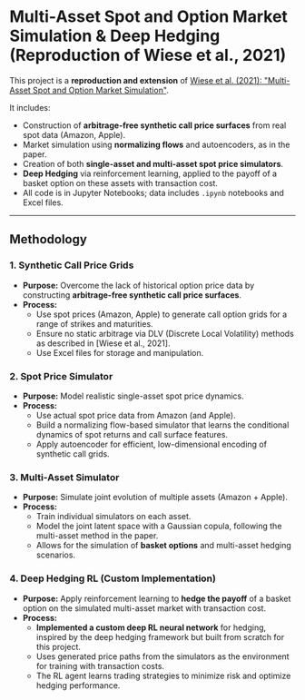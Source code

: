 # Multi-Asset Spot and Option Market Simulation & Deep Hedging (Reproduction of Wiese et al., 2021)

This project is a **reproduction and extension** of [Wiese et al. (2021): "Multi-Asset Spot and Option Market Simulation"](https://arxiv.org/abs/2112.06823).

It includes:

- Construction of **arbitrage-free synthetic call price surfaces** from real spot data (Amazon, Apple).
- Market simulation using **normalizing flows** and autoencoders, as in the paper.
- Creation of both **single-asset and multi-asset spot price simulators**.
- **Deep Hedging** via reinforcement learning, applied to the payoff of a basket option on these assets with transaction cost.
- All code is in Jupyter Notebooks; data includes `.ipynb` notebooks and Excel files.

---

## Methodology

### 1. Synthetic Call Price Grids

- **Purpose:** Overcome the lack of historical option price data by constructing **arbitrage-free synthetic call price surfaces**.
- **Process:**  
  - Use spot prices (Amazon, Apple) to generate call option grids for a range of strikes and maturities.
  - Ensure no static arbitrage via DLV (Discrete Local Volatility) methods as described in [Wiese et al., 2021].
  - Use Excel files for storage and manipulation.

### 2. Spot Price Simulator

- **Purpose:** Model realistic single-asset spot price dynamics.
- **Process:**  
  - Use actual spot price data from Amazon (and Apple).
  - Build a normalizing flow-based simulator that learns the conditional dynamics of spot returns and call surface features.
  - Apply autoencoder for efficient, low-dimensional encoding of synthetic call grids.

### 3. Multi-Asset Simulator

- **Purpose:** Simulate joint evolution of multiple assets (Amazon + Apple).
- **Process:**  
  - Train individual simulators on each asset.
  - Model the joint latent space with a Gaussian copula, following the multi-asset method in the paper.
  - Allows for the simulation of **basket options** and multi-asset hedging scenarios.

### 4. Deep Hedging RL (**Custom Implementation**)

- **Purpose:** Apply reinforcement learning to **hedge the payoff** of a basket option on the simulated multi-asset market with transaction cost.
- **Process:**  
  - **Implemented a custom deep RL neural network** for hedging, inspired by the deep hedging framework but built from scratch for this project.
  - Uses generated price paths from the simulators as the environment for training with transaction costs.
  - The RL agent learns trading strategies to minimize risk and optimize hedging performance.


